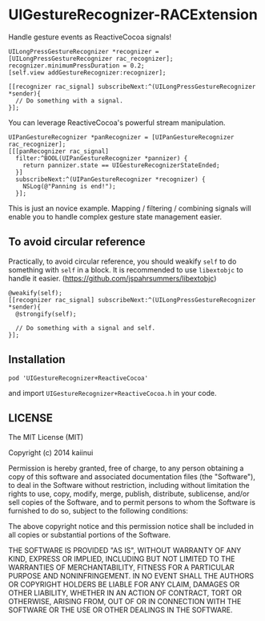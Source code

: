 UIGestureRecognizer-RACExtension
================================

Handle gesture events as ReactiveCocoa signals!

```objc
UILongPressGestureRecognizer *recognizer = [UILongPressGestureRecognizer rac_recognizer];
recognizer.minimumPressDuration = 0.2;
[self.view addGestureRecognizer:recognizer];

[[recognizer rac_signal] subscribeNext:^(UILongPressGestureRecognizer *sender){
  // Do something with a signal.
}];
```

You can leverage ReactiveCocoa's powerful stream manipulation.

```objc
UIPanGestureRecognizer *panRecognizer = [UIPanGestureRecognizer rac_recognizer];
[[[panRecognizer rac_signal]
  filter:^BOOL(UIPanGestureRecognizer *pannizer) {
    return pannizer.state == UIGestureRecognizerStateEnded;
  }]
  subscribeNext:^(UIPanGestureRecognizer *recognizer) {
    NSLog(@"Panning is end!");
  }];
```

This is just an novice example. 
Mapping / filtering / combining signals will enable you to handle complex gesture state management easier.

To avoid circular reference
---

Practically, to avoid circular reference, you should weakify `self` to do something with `self` in a block. It is recommended to use `libextobjc` to handle it easier. (https://github.com/jspahrsummers/libextobjc)

```objc
@weakify(self);
[[recognizer rac_signal] subscribeNext:^(UILongPressGestureRecognizer *sender){
  @strongify(self);
  
  // Do something with a signal and self.
}];
```

Installation
---

`pod 'UIGestureRecognizer+ReactiveCocoa'`

and import `UIGestureRecognizer+ReactiveCocoa.h` in your code.

LICENSE
---

The MIT License (MIT)

Copyright (c) 2014 kaiinui

Permission is hereby granted, free of charge, to any person obtaining a copy
of this software and associated documentation files (the "Software"), to deal
in the Software without restriction, including without limitation the rights
to use, copy, modify, merge, publish, distribute, sublicense, and/or sell
copies of the Software, and to permit persons to whom the Software is
furnished to do so, subject to the following conditions:

The above copyright notice and this permission notice shall be included in all
copies or substantial portions of the Software.

THE SOFTWARE IS PROVIDED "AS IS", WITHOUT WARRANTY OF ANY KIND, EXPRESS OR
IMPLIED, INCLUDING BUT NOT LIMITED TO THE WARRANTIES OF MERCHANTABILITY,
FITNESS FOR A PARTICULAR PURPOSE AND NONINFRINGEMENT. IN NO EVENT SHALL THE
AUTHORS OR COPYRIGHT HOLDERS BE LIABLE FOR ANY CLAIM, DAMAGES OR OTHER
LIABILITY, WHETHER IN AN ACTION OF CONTRACT, TORT OR OTHERWISE, ARISING FROM,
OUT OF OR IN CONNECTION WITH THE SOFTWARE OR THE USE OR OTHER DEALINGS IN THE
SOFTWARE.
